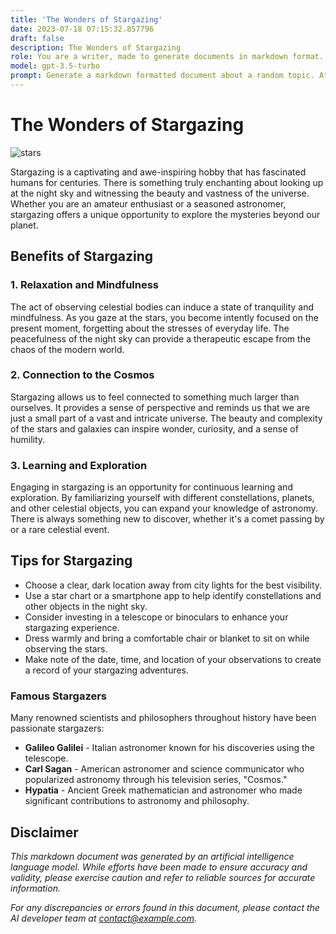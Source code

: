 ```yaml
---
title: 'The Wonders of Stargazing'
date: 2023-07-18 07:15:32.857796
draft: false
description: The Wonders of Stargazing
role: You are a writer, made to generate documents in markdown format. It is very important that all of the documents you generate are in valid markdown format.
model: gpt-3.5-turbo
prompt: Generate a markdown formatted document about a random topic. At the bottom, include a disclaimer explaining that the document was generated by you. The first line of the document should be the title. Make sure that the entire document is in proper markdown format, using a mix of various tags to make the document visually appealing.
---
```


# The Wonders of Stargazing

![stars](https://www.example.com/images/stars.jpg)

Stargazing is a captivating and awe-inspiring hobby that has fascinated humans for centuries. There is something truly enchanting about looking up at the night sky and witnessing the beauty and vastness of the universe. Whether you are an amateur enthusiast or a seasoned astronomer, stargazing offers a unique opportunity to explore the mysteries beyond our planet.

## Benefits of Stargazing

### 1. Relaxation and Mindfulness

The act of observing celestial bodies can induce a state of tranquility and mindfulness. As you gaze at the stars, you become intently focused on the present moment, forgetting about the stresses of everyday life. The peacefulness of the night sky can provide a therapeutic escape from the chaos of the modern world.

### 2. Connection to the Cosmos

Stargazing allows us to feel connected to something much larger than ourselves. It provides a sense of perspective and reminds us that we are just a small part of a vast and intricate universe. The beauty and complexity of the stars and galaxies can inspire wonder, curiosity, and a sense of humility.

### 3. Learning and Exploration

Engaging in stargazing is an opportunity for continuous learning and exploration. By familiarizing yourself with different constellations, planets, and other celestial objects, you can expand your knowledge of astronomy. There is always something new to discover, whether it's a comet passing by or a rare celestial event.

## Tips for Stargazing

- Choose a clear, dark location away from city lights for the best visibility.
- Use a star chart or a smartphone app to help identify constellations and other objects in the night sky.
- Consider investing in a telescope or binoculars to enhance your stargazing experience.
- Dress warmly and bring a comfortable chair or blanket to sit on while observing the stars.
- Make note of the date, time, and location of your observations to create a record of your stargazing adventures.

### Famous Stargazers

Many renowned scientists and philosophers throughout history have been passionate stargazers:

- **Galileo Galilei** - Italian astronomer known for his discoveries using the telescope.
- **Carl Sagan** - American astronomer and science communicator who popularized astronomy through his television series, "Cosmos."
- **Hypatia** - Ancient Greek mathematician and astronomer who made significant contributions to astronomy and philosophy.

## Disclaimer

*This markdown document was generated by an artificial intelligence language model. While efforts have been made to ensure accuracy and validity, please exercise caution and refer to reliable sources for accurate information.*

*For any discrepancies or errors found in this document, please contact the AI developer team at [contact@example.com](mailto:contact@example.com).*